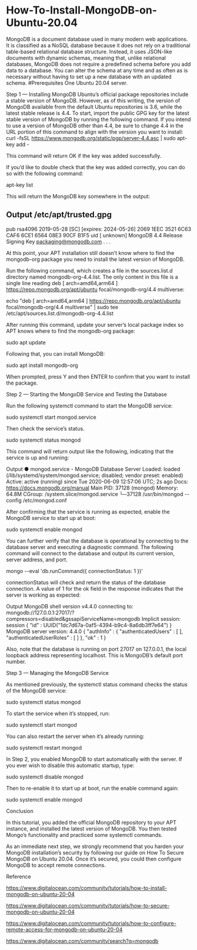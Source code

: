 # How-To-Install-MongoDB-on-Ubuntu-20.04
MongoDB is a document database used in many modern web applications. It is classified as a NoSQL database because it does not rely on a traditional table-based relational database structure.
Instead, it uses JSON-like documents with dynamic schemas, meaning that, unlike relational databases, MongoDB does not require a predefined schema before you add data to a database. You can alter the schema at any time and as often as is necessary without having to set up a new database with an updated schema.
#Prerequisites
One Ubuntu 20.04 server.

Step 1 — Installing MongoDB
Ubuntu’s official package repositories include a stable version of MongoDB. However, as of this writing, the version of MongoDB available from the default Ubuntu repositories is 3.6, while the latest stable release is 4.4.
To start, import the public GPG key for the latest stable version of MongoDB by running the following command. If you intend to use a version of MongoDB other than 4.4, be sure to change 4.4 in the URL portion of this command to align with the version you want to install:
curl -fsSL https://www.mongodb.org/static/pgp/server-4.4.asc | sudo apt-key add -

This command will return OK if the key was added successfully.

If you’d like to double check that the key was added correctly, you can do so with the following command:

apt-key list

This will return the MongoDB key somewhere in the output:

Output
/etc/apt/trusted.gpg
--------------------
pub   rsa4096 2019-05-28 [SC] [expires: 2024-05-26]
      2069 1EEC 3521 6C63 CAF6  6CE1 6564 08E3 90CF B1F5
uid           [ unknown] MongoDB 4.4 Release Signing Key <packaging@mongodb.com>
. . .

At this point, your APT installation still doesn’t know where to find the mongodb-org package you need to install the latest version of MongoDB.

Run the following command, which creates a file in the sources.list.d directory named mongodb-org-4.4.list. The only content in this file is a single line reading deb [ arch=amd64,arm64 ] https://repo.mongodb.org/apt/ubuntu focal/mongodb-org/4.4 multiverse:

echo "deb [ arch=amd64,arm64 ] https://repo.mongodb.org/apt/ubuntu focal/mongodb-org/4.4 multiverse" | sudo tee /etc/apt/sources.list.d/mongodb-org-4.4.list

After running this command, update your server’s local package index so APT knows where to find the mongodb-org package:

sudo apt update

Following that, you can install MongoDB:

sudo apt install mongodb-org

When prompted, press Y and then ENTER to confirm that you want to install the package.

Step 2 — Starting the MongoDB Service and Testing the Database

Run the following systemctl command to start the MongoDB service:

sudo systemctl start mongod.service

Then check the service’s status. 

sudo systemctl status mongod

This command will return output like the following, indicating that the service is up and running:

Output
● mongod.service - MongoDB Database Server
     Loaded: loaded (/lib/systemd/system/mongod.service; disabled; vendor preset: enabled)
     Active: active (running) since Tue 2020-06-09 12:57:06 UTC; 2s ago
       Docs: https://docs.mongodb.org/manual
   Main PID: 37128 (mongod)
     Memory: 64.8M
     CGroup: /system.slice/mongod.service
             └─37128 /usr/bin/mongod --config /etc/mongod.conf

After confirming that the service is running as expected, enable the MongoDB service to start up at boot:

sudo systemctl enable mongod

You can further verify that the database is operational by connecting to the database server and executing a diagnostic command. The following command will connect to the database and output its current version, server address, and port.

mongo --eval 'db.runCommand({ connectionStatus: 1 })'

connectionStatus will check and return the status of the database connection. A value of 1 for the ok field in the response indicates that the server is working as expected:

Output
MongoDB shell version v4.4.0
connecting to: mongodb://127.0.0.1:27017/?compressors=disabled&gssapiServiceName=mongodb
Implicit session: session { "id" : UUID("1dc7d67a-0af5-4394-b9c4-8a6db3ff7e64") }
MongoDB server version: 4.4.0
{
	"authInfo" : {
		"authenticatedUsers" : [ ],
		"authenticatedUserRoles" : [ ]
	},
	"ok" : 1
}

Also, note that the database is running on port 27017 on 127.0.0.1, the local loopback address representing localhost. This is MongoDB’s default port number.

Step 3 — Managing the MongoDB Service

As mentioned previously, the systemctl status command checks the status of the MongoDB service:

sudo systemctl status mongod

To start the service when it’s stopped, run:

sudo systemctl start mongod

You can also restart the server when it’s already running:

sudo systemctl restart mongod

In Step 2, you enabled MongoDB to start automatically with the server. If you ever wish to disable this automatic startup, type:

sudo systemctl disable mongod

Then to re-enable it to start up at boot, run the enable command again:

sudo systemctl enable mongod

Conclusion

In this tutorial, you added the official MongoDB repository to your APT instance, and installed the latest version of MongoDB. You then tested Mongo’s functionality and practiced some systemctl commands.

As an immediate next step, we strongly recommend that you harden your MongoDB installation’s security by following our guide on How To Secure MongoDB on Ubuntu 20.04. Once it’s secured, you could then configure MongoDB to accept remote connections.

Reference

https://www.digitalocean.com/community/tutorials/how-to-install-mongodb-on-ubuntu-20-04

https://www.digitalocean.com/community/tutorials/how-to-secure-mongodb-on-ubuntu-20-04

https://www.digitalocean.com/community/tutorials/how-to-configure-remote-access-for-mongodb-on-ubuntu-20-04

https://www.digitalocean.com/community/search?q=mongodb
